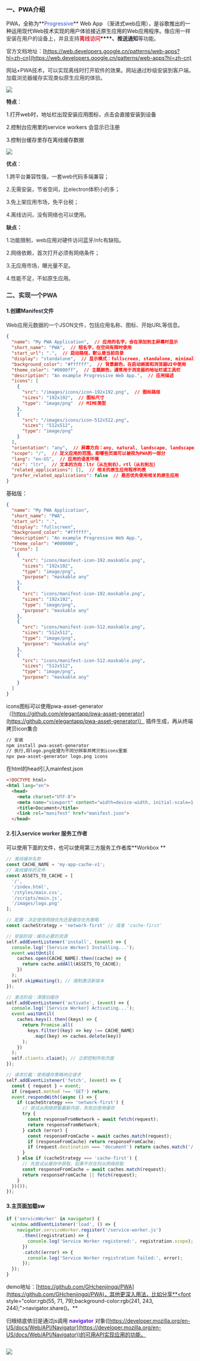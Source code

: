 ### 一、PWA介绍
PWA，全称为**<font style="color:#2F4BDA;">Progressive</font>** Web App （渐进式web应用），是谷歌推出的一种运用现代Web技术实现的用户体验接近原生应用的Web应用程序。<font style="color:rgb(44, 44, 54);">像应用一样安装在用户的设备上，并且支持</font>**<font style="color:#DF2A3F;">离线访问</font>****<font style="color:rgb(44, 44, 54);">、推送通知</font>**<font style="color:rgb(44, 44, 54);">等功能。</font>

<font style="color:rgb(44, 44, 54);">官方文档地址：</font>[https://web.developers.google.cn/patterns/web-apps?hl=zh-cn](https://web.developers.google.cn/patterns/web-apps?hl=zh-cn)

<font style="color:rgb(44, 44, 54);">网站+PWA技术，可以实现离线时打开软件的效果。网站通过秒级安装到客户端，加载浏览器缓存实现类似原生应用的体验。</font>

<font style="color:rgb(44, 44, 54);"></font>

![](https://cdn.nlark.com/yuque/0/2025/png/1460947/1751524831426-113a2bd8-8c17-44ff-bb7f-2d333a58615f.png)

**特点**：

1.打开web时，地址栏出现安装应用图标，点击会直接安装到设备

2.控制台应用里的service workers 会显示已注册

3.控制台缓存里存在离线缓存数据

![](https://cdn.nlark.com/yuque/0/2025/png/1460947/1751524991842-c9b50e03-0435-45ba-9642-ae2e7932515f.png)

**<font style="color:rgb(44, 44, 54);">优点</font>**<font style="color:rgb(44, 44, 54);">：</font>

<font style="color:rgb(44, 44, 54);">1.跨平台兼容性强，一套web代码多端兼容；</font>

<font style="color:rgb(44, 44, 54);">2.无需安装，节省空间，比electron体积小的多；</font>

<font style="color:rgb(44, 44, 54);">3.免上架应用市场，免平台税；</font>

<font style="color:rgb(44, 44, 54);">4.离线访问，没有网络也可以使用。</font>

**<font style="color:rgb(44, 44, 54);"></font>**

**<font style="color:rgb(44, 44, 54);">缺点：</font>**

<font style="color:rgb(44, 44, 54);">1.功能限制，web应用对硬件访问蓝牙/nfc有缺陷。</font>

<font style="color:rgb(44, 44, 54);">2.网络依赖，首次打开必须有网络条件；</font>

<font style="color:rgb(44, 44, 54);">3.无应用市场，曝光量不足。</font>

<font style="color:rgb(44, 44, 54);">4.性能不足，不如原生应用。</font>

<font style="color:rgb(44, 44, 54);"></font>

### <font style="color:rgb(44, 44, 54);">二、实现一个PWA</font>
#### 1.创建<font style="color:rgb(44, 44, 54);">Manifest文件</font>
<font style="color:rgb(44, 44, 54);">Web应用元数据的一个JSON文件，包括应用名称、图标、开始URL等信息。</font>

```json
{
  "name": "My PWA Application",  // 应用的名字，会在添加到主屏幕时显示
  "short_name": "PWA",  // 短名字，在空间有限时使用
  "start_url": ".",  // 启动路径，默认是当前目录
  "display": "standalone",  // 显示模式：fullscreen, standalone, minimal-ui, browser
  "background_color": "#ffffff",  // 背景颜色，在启动画面和浏览器UI中使用
  "theme_color": "#0000ff",  // 主题颜色，通常用于浏览器的地址栏或工具栏
  "description": "An example Progressive Web App.",  // 应用描述
  "icons": [
    {
      "src": "/images/icons/icon-192x192.png",  // 图标路径
      "sizes": "192x192",  // 图标尺寸
      "type": "image/png"  // MIME类型
    },
    {
      "src": "/images/icons/icon-512x512.png",
      "sizes": "512x512",
      "type": "image/png"
    }
  ],
  "orientation": "any",  // 屏幕方向：any, natural, landscape, landscape-primary, landscape-secondary, portrait, portrait-primary, portrait-secondary
  "scope": "/",  // 定义应用的范围，即哪些页面可以被视为PWA的一部分
  "lang": "en-US",  // 应用的语言环境
  "dir": "ltr",  // 文本的方向：ltr（从左到右），rtl（从右到左）
  "related_applications": [],  // 相关的原生应用程序列表
  "prefer_related_applications": false  // 是否优先使用相关的原生应用
}
```

基础版：

```json
{
  "name": "My PWA Application",
  "short_name": "PWA",
  "start_url": ".",
  "display": "fullscreen",
  "background_color": "#ffffff",
  "description": "An example Progressive Web App.",
  "theme_color": "#000000",
  "icons": [
    {
      "src": "icons/manifest-icon-192.maskable.png",
      "sizes": "192x192",
      "type": "image/png",
      "purpose": "maskable any"
    },
    {
      "src": "icons/manifest-icon-192.maskable.png",
      "sizes": "192x192",
      "type": "image/png",
      "purpose": "maskable any"
    },
    {
      "src": "icons/manifest-icon-512.maskable.png",
      "sizes": "512x512",
      "type": "image/png",
      "purpose": "maskable any"
    },
    {
      "src": "icons/manifest-icon-512.maskable.png",
      "sizes": "512x512",
      "type": "image/png",
      "purpose": "maskable any"
    }
  ]
}
```

icons图标可以使用pwa-asset-generator（[https://github.com/elegantapp/pwa-asset-generator](https://github.com/elegantapp/pwa-asset-generator)） 插件生成，再从终端拷贝icon集合

```bash
// 安装
npm install pwa-asset-generator
// 执行,将logo.png处理为不同分辨率并拷贝到icons里面
npx pwa-asset-generator logo.png icons
```

在html的head引入mainfest.json

```html
<!DOCTYPE html>
<html lang="en">
  <head>
    <meta charset="UTF-8">
    <meta name="viewport" content="width=device-width, initial-scale=1.0">
    <title>Document</title>
    <link rel="manifest" href="manifest.json">
  </head>
```

#### <font style="color:rgb(44, 44, 54);">2.引入service worker 服务工作者</font>
可以使用下面的文件，也可以使用第三方服务工作者库**<font style="color:rgb(44, 44, 54);">Workbox </font>**

```javascript
// 离线缓存名称
const CACHE_NAME = 'my-app-cache-v1';
// 离线缓存的文件
const ASSETS_TO_CACHE = [
  '/',
  '/index.html',
  '/styles/main.css',
  '/scripts/main.js',
  '/images/logo.png'
];

// 配置：决定使用网络优先还是缓存优先策略
const cacheStrategy = 'network-first' // 或者 'cache-first'

// 安装阶段：缓存必要的资源
self.addEventListener('install', (event) => {
  console.log('[Service Worker] Installing...');
  event.waitUntil(
    caches.open(CACHE_NAME).then((cache) => {
      return cache.addAll(ASSETS_TO_CACHE);
    })
  );
  self.skipWaiting(); // 强制激活新版本
});

// 激活阶段：清理旧缓存
self.addEventListener('activate', (event) => {
  console.log('[Service Worker] Activating...');
  event.waitUntil(
    caches.keys().then((keys) => {
      return Promise.all(
        keys.filter((key) => key !== CACHE_NAME)
          .map((key) => caches.delete(key))
      );
    })
  );
  self.clients.claim(); // 立即控制所有页面
});

// 请求拦截：使用缓存策略响应请求
self.addEventListener('fetch', (event) => {
  const { request } = event;
  if (request.method !== 'GET') return;
  event.respondWith((async () => {
    if (cacheStrategy === 'network-first') {
      // 尝试从网络获取最新内容，失败后使用缓存
      try {
        const responseFromNetwork = await fetch(request);
        return responseFromNetwork;
      } catch (error) {
        const responseFromCache = await caches.match(request);
        if (responseFromCache) return responseFromCache;
        if (request.destination === 'document') return caches.match('/');
      }
    } else if (cacheStrategy === 'cache-first') {
      // 先尝试从缓存中获取，如果不存在则从网络获取
      const responseFromCache = await caches.match(request);
      return responseFromCache || fetch(request);
    }
  })());
});
```

#### 3.主页面加载sw
```javascript
if ('serviceWorker' in navigator) {
  window.addEventListener('load', () => {
    navigator.serviceWorker.register('/service-worker.js')
      .then((registration) => {
        console.log('Service Worker registered:', registration.scope);
      })
      .catch((error) => {
        console.log('Service Worker registration failed:', error);
      });
  });
}
```



demo地址：[https://github.com/GHchenjingqi/PWA](https://github.com/GHchenjingqi/PWA)，其他更深入用法，比如分享**<font style="color:rgb(55, 71, 79);background-color:rgb(241, 243, 244);">navigator.share()。</font>**

归根结底依旧是通过js调用 **<font style="color:#601BDE;">navigator</font>** 对象([https://developer.mozilla.org/en-US/docs/Web/API/Navigator](https://developer.mozilla.org/en-US/docs/Web/API/Navigator))的可用API实现应用的功能。

```plain

```

![](https://cdn.nlark.com/yuque/0/2025/png/1460947/1751530051708-64f156e4-8b4c-47fe-8384-249646aa95d2.png)

